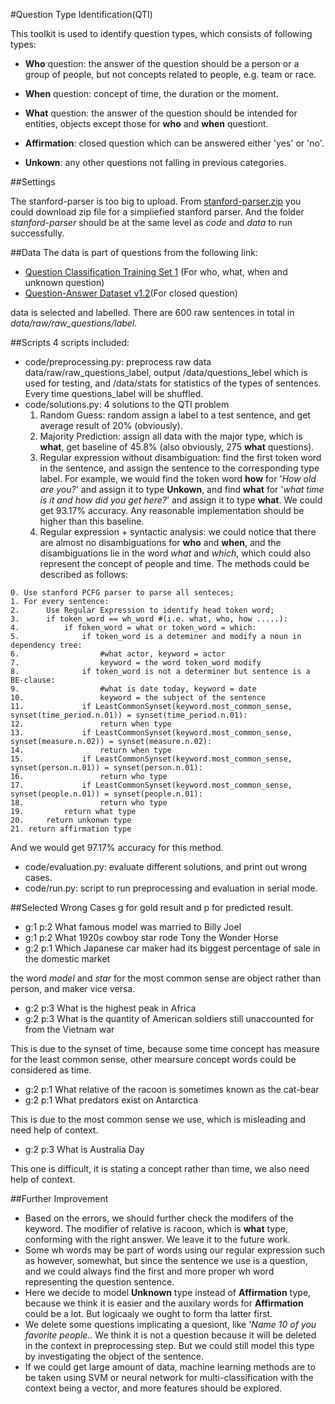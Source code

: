 #Question Type Identification(QTI)

This toolkit is used to identify question types, which consists of following types:

- **Who** question: the answer of the question should be a person or a group of people, but not concepts related to people, e.g. team or race.

- **When** question: concept of time, the duration or the moment.

- **What** question: the answer of the question should be intended for entities, objects except those for **who** and **when** questiont.

- **Affirmation**: closed question which can be answered either 'yes' or 'no'.

- **Unkown**: any other questions not falling in previous categories. 


##Settings

The stanford-parser is too big to upload. From [stanford-parser.zip](http://pan.baidu.com/s/1o7h0kRo) you could download zip file for a simpliefied stanford parser.
And the folder *stanford-parser* should be at the same level as *code* and *data* to run successfully.

##Data
The data is part of questions from the following link:

- [Question Classification Training Set 1](http://cogcomp.cs.illinois.edu/Data/QA/QC/train_1000.label) (For who, what, when and unknown question)
- [Question-Answer Dataset v1.2](http://www.cs.cmu.edu/~ark/QA-data/)(For closed question)

data is selected and labelled. There are 600 raw sentences in total in *data/raw/raw_questions/label*.


##Scripts
4 scripts included:

- code/preprocessing.py: preprocess raw data data/raw/raw_questions_label, output /data/questions_lebel which is used for testing, and /data/stats for statistics of the types of sentences. Every time questions_label will be shuffled.
- code/solutions.py: 4 solutions to the QTI problem
	1. Random Guess: random assign a label to a test sentence, and get average result of 20% (obviously).
	2. Majority Prediction: assign all data with the major type, which is **what**, get baseline of 45.8% (also obviously, 275 **what** questions).
	3. Regular expression without disambiguation: find the first token word in the sentence, and assign the sentence to the corresponding type label. For example, we would find the token word **how** for '*How old are you?*' and assign it to type **Unkown**, and find **what** for '*what time is it and how did you get here?*' and assign it to type **what**. We could get 93.17% accuracy. Any reasonable implementation should be higher than this baseline.
	4. Regular expression + syntactic analysis: we could notice that there are almost no disambiguations for **who** and **when**, and the disambiguations lie in the word *what* and *which*, which could also represent the concept of people and time. The methods could be described as follows:
	
````
0. Use stanford PCFG parser to parse all senteces;
1. For every sentence:
2. 		Use Regular Expression to identify head token word;
3. 		if token_word == wh_word #(i.e. what, who, how .....):
4. 			if foken_word = what or token_word = which:
5.    			if token_word is a deteminer and modify a noun in dependency tree:
6.    				#what actor, keyword = actor
7.    				keyword = the word token_word modify
8.    			if token_word is not a determiner but sentence is a BE-clause:
9.					#what is date today, keyword = date    
10.					keyword = the subject of the sentence
11.				if LeastCommonSynset(keyword.most_common_sense, synset(time_period.n.01)) = synset(time_period.n.01):    
12.      			return when type
13.	        	if LeastCommonSynset(keyword.most_common_sense, synset(measure.n.02)) = synset(measure.n.02):
14.             	return when type
15.         	if LeastCommonSynset(keyword.most_common_sense, synset(person.n.01)) = synset(person.n.01):
16.					return who type
17.         	if LeastCommonSynset(keyword.most_common_sense, synset(people.n.01)) = synset(people.n.01): 
18.             	return who type
19.         return what type
20. 	return unkonwn type
21. return affirmation type	            
````
And we would get 97.17% accuracy for this method.

- code/evaluation.py: evaluate different solutions, and print out wrong cases.
- code/run.py: script to run preprocessing and evaluation in serial mode.

##Selected Wrong Cases
g for gold result and p for predicted result.
	
- g:1 p:2 What famous model was married to Billy Joel
- g:1 p:2 What 1920s cowboy star rode Tony the Wonder Horse
- g:2 p:1 Which Japanese car maker had its biggest percentage of sale in the domestic market

the word *model* and *star* for the most common sense are object rather than person, and maker vice versa.	

- g:2 p:3 What is the highest peak in Africa
- g:2 p:3 What is the quantity of American soldiers still unaccounted for from the Vietnam war

This is due to the synset of time, because some time concept has measure for the least common sense, other mearsure concept words could be considered as time.

- g:2 p:1 What relative of the racoon is sometimes known as the cat-bear
- g:2 p:1 What predators exist on Antarctica

This is due to the most common sense we use, which is misleading and need help of context. 

- g:2 p:3 What is Australia Day

This one is difficult, it is stating a concept rather than time, we also need help of context.

##Further Improvement

- Based on the errors, we should further check the modifers of the keyword. The modifier of relative is racoon, which is **what** type, conforming with the right answer. We leave it to the future work.
- Some wh words may be part of words using our regular expression such as however, somewhat, but since the sentence we use is a question, and we could always find the first and more proper wh word representing the question sentence.
- Here we decide to model **Unknown** type instead of **Affirmation** type, because we think it is easier and the auxilary words for **Affirmation** could be a lot. But logicaaly we ought to form tha latter first.
- We delete some questions implicating a quesiont, like '*Name 10 of you favorite people.*. We think it is not a question because it will be deleted in the context in preprocessing step. But we could still model this type by investigating the object of the sentence.
- If we could get large amount of data, machine learning methods are to be taken using SVM or neural network for multi-classification with the context being a vector, and more features should be explored.

	
 





